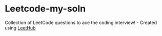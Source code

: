 # Leetcode-my-soln
Collection of LeetCode questions to ace the coding interview! - Created using [LeetHub](https://github.com/QasimWani/LeetHub)
